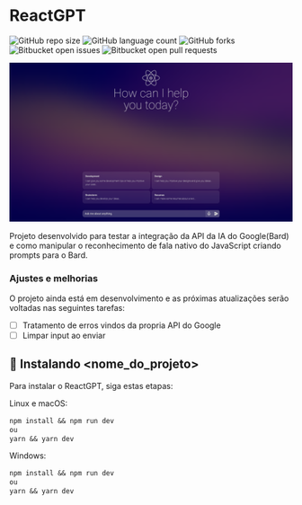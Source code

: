 # ReactGPT

![GitHub repo size](https://img.shields.io/github/repo-size/FariaSteven/ReactGPT?style=for-the-badge)
![GitHub language count](https://img.shields.io/github/languages/count/FariaSteven/ReactGPT?style=for-the-badge)
![GitHub forks](https://img.shields.io/github/forks/FariaSteven/ReactGPT?style=for-the-badge)
![Bitbucket open issues](https://img.shields.io/bitbucket/issues/FariaSteven/ReactGPT?style=for-the-badge)
![Bitbucket open pull requests](https://img.shields.io/bitbucket/pr-raw/FariaSteven/ReactGPT?style=for-the-badge)

<img src="Captura de tela 2024-01-22 103214.png" alt="Exemplo imagem">

Projeto desenvolvido para testar a integração da API da IA do Google(Bard) e como manipular o reconhecimento de fala nativo do JavaScript criando prompts para o Bard.

### Ajustes e melhorias

O projeto ainda está em desenvolvimento e as próximas atualizações serão voltadas nas seguintes tarefas:

- [ ] Tratamento de erros vindos da propria API do Google
- [ ] Limpar input ao enviar

## 🚀 Instalando <nome_do_projeto>

Para instalar o ReactGPT, siga estas etapas:

Linux e macOS:

```
npm install && npm run dev
ou
yarn && yarn dev
```

Windows:

```
npm install && npm run dev
ou
yarn && yarn dev
```

